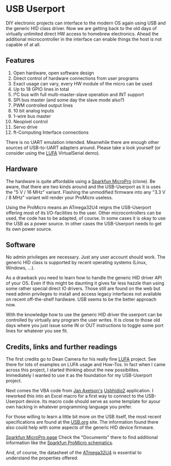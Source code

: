 # USB Userport

DIY electronic projects can interface to the modern OS again using
USB and the generic HID class driver. Now we are getting back to
the old days of virtually unlimited direct HW access to homebrew
electronics. Ahead the additional microcontroller in the interface
can enable things the host is not capable of at all.


## Features

1. Open hardware, open software design
2. Direct control of hardware connections from user programs
3. Exact usage can vary, every HW module of the micro can be used
4. Up to 18 GPIO lines in total
5. I²C bus with full multi-master-slave operation and INT support
6. SPI bus master (and some day the slave mode also?)
7. PWM controlled output lines
8. 10 bit analog inputs
9. 1-wire bus master
10. Neopixel control
11. Servo drive
12. ft-Computing Interface connections

There is no UART emulation intended. Meanwhile there are enough
other sources of USB-to-UART adapters around. Please take a look
yourself (or consider using the
[LUFA](http://www.fourwalledcubicle.com/LUFA.php)
VirtualSerial demo).


## Hardware

The hardware is quite affordable using a
[Sparkfun MicroPro](https://www.sparkfun.com/products/12640)
(clone). Be aware, that there are two kinds around and the
USB-Userport as it is uses the "5 V / 16 MHz" variant. Flashing
the unmodified firmware into any "3.3 V / 8 MHz" variant will
render your ProMicro useless.

Using the ProMicro means an ATmega32U4 reigns the USB-Userport
offering most of its I/O-facilities to the user. Other
microcontrollers can be used, the code has to be adapted, of
course. In some cases it is okay to use the USB as a power source.
In other cases the USB-Userport needs to get its own power source.


## Software

No admin privileges are necessary. Just any user account should
work. The generic HID class is supported by recent operating
systems (Linux, Windows, ...).

As a drawback you need to learn how to handle the generic HID
driver API of your OS. Even if this might be daunting it gives far
less hazzle than using some rather special direct IO drivers. Those
still are found on the web but need admin privileges to install
and access legacy interfaces not available on recent off-the-shelf
hardware. USB seems to be the better approach now.

With the knowledge how to use the generic HID driver the userport
can be controlled by virtually any program the user writes. It is
close to those old days where you just issue some IN or OUT
instructions to toggle some port lines for whatever you see fit.


## Credits, links and further readings

The first credits go to Dean Camera for his really fine
[LUFA](http://www.fourwalledcubicle.com/LUFA.php)
project. See there for lots of examples on LUFA usage and How-Tos.
In fact when I came across this project, I started thinking about
the new possibilites. Immediately I wanted to use it as the
foundation for my USB-Userport project.

Next comes the VBA code from
[Jan Axelson's](http://janaxelson.com/hidpage.htm)
[Usbhidio2](http://janaxelson.com/files/usbhidio2.zip)
application. I reworked this into an Excel macro for a first
way to connect to the USB-Userport device. Its macro code should
serve as some template for ayour own hacking in whatever
programming language you prefer.

For those willing to learn a little bit more on the USB itself,
the most recent specifications are found at the [USB.org](usb.org)
site. The information found there also could help with some aspects
of the generic HID device firmware.

[Sparkfun MicroPro page](https://www.sparkfun.com/products/12640)
Check the "Documents" there to find additional information like the
[Sparkfun ProMicro schematics](http://cdn.sparkfun.com/datasheets/Dev/Arduino/Boards/Pro_Micro_v13b.pdf).

And, of course, the datasheet of the
[ATmega32U4](http://ww1.microchip.com/downloads/en/DeviceDoc/Atmel-7766-8-bit-AVR-ATmega16U4-32U4_Datasheet.pdf)
is essential to understand the properties offered.
